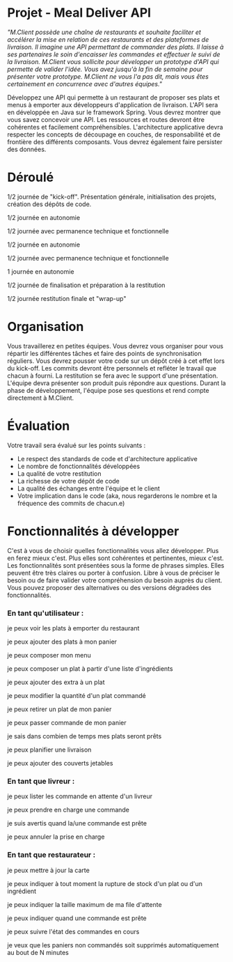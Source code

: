 # Projet - Meal Deliver API

*"M.Client possède une chaîne de restaurants et souhaite faciliter et accélérer la mise en relation de ces restaurants et des plateformes de livraison. Il imagine une API permettant de commander des plats. Il laisse à ses partenaires le soin d'encaisser les commandes et effectuer le suivi de la livraison. M.Client vous sollicite pour développer un prototype d'API qui permette de valider l'idée. Vous avez jusqu'à la fin de semaine pour présenter votre prototype. M.Client ne vous l'a pas dit, mais vous êtes certainement en concurrence avec d'autres équipes."*

Développez une API qui permette à un restaurant de proposer ses plats et menus à emporter aux développeurs d'application de livraison.
L'API sera en développée en Java sur le framework Spring. Vous devrez montrer que vous savez concevoir une API. Les ressources et routes devront être cohérentes et facilement compréhensibles. L'architecture applicative devra respecter les concepts de découpage en couches, de responsabilité et de frontière des différents composants. Vous devrez également faire persister des données.


# Déroulé

1/2 journée de "kick-off". Présentation générale, initialisation des projets, création des dépôts de code.

1/2 journée en autonomie

1/2 journée avec permanence technique et fonctionnelle

1/2 journée en autonomie

1/2 journée avec permanence technique et fonctionnelle

1 journée en autonomie

1/2 journée de finalisation et préparation à la restitution

1/2 journée restitution finale et "wrap-up"

# Organisation
Vous travaillerez en petites équipes. Vous devrez vous organiser pour vous répartir les différentes tâches et faire des points de synchronisation réguliers. Vous devrez pousser votre code sur un dépôt créé à cet effet lors du kick-off. Les commits devront être personnels et refléter le travail que chacun à fourni. La restitution se fera avec le support d'une présentation. L'équipe devra présenter son produit puis répondre aux questions. Durant la phase de développement, l'équipe pose ses questions et rend compte directement à M.Client.

# Évaluation
Votre travail sera évalué sur les points suivants :
* Le respect des standards de code et d'architecture applicative
* Le nombre de fonctionnalités développées
* La qualité de votre restitution
* La richesse de votre dépôt de code
* La qualité des échanges entre l'équipe et le client
* Votre implication dans le code (aka, nous regarderons le nombre et la fréquence des commits de chacun.e)

# Fonctionnalités à développer
C'est à vous de choisir quelles fonctionnalités vous allez développer. Plus en ferez mieux c'est. Plus elles sont cohérentes et pertinentes, mieux c'est.
Les fonctionnalités sont présentées sous la forme de phrases simples. Elles peuvent être très claires ou porter à confusion. Libre à vous de préciser le besoin ou de faire valider votre compréhension du besoin auprès du client. Vous pouvez proposer des alternatives ou des versions dégradées des fonctionnalités.

### En tant qu'utilisateur :
je peux voir les plats à emporter du restaurant

je peux ajouter des plats à mon panier

je peux composer mon menu

je peux composer un plat à partir d'une liste d'ingrédients

je peux ajouter des extra à un plat

je peux modifier la quantité d'un plat commandé

je peux retirer un plat de mon panier

je peux passer commande de mon panier

je sais dans combien de temps mes plats seront prêts

je peux planifier une livraison

je peux ajouter des couverts jetables

### En tant que livreur :
je peux lister les commande en attente d'un livreur

je peux prendre en charge une commande

je suis avertis quand la/une commande est prête

je peux annuler la prise en charge

### En tant que restaurateur :
je peux mettre à jour la carte

je peux indiquer à tout moment la rupture de stock d'un plat ou d'un ingrédient

je peux indiquer la taille maximum de ma file d'attente

je peux indiquer quand une commande est prête

je peux suivre l'état des commandes en cours

je veux que les paniers non commandés soit supprimés automatiquement au bout de N minutes